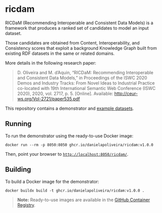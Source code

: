 # ricdam

RICDaM (Recommending Interoperable and Consistent Data Models) is a framework
that produces a ranked set of candidates to model an input dataset.

Those candidates are obtained from Content, Interoperability, and Consistency
scores that exploit a background Knowledge Graph built from existing RDF
datasets in the same or related domains.

More details in the following research paper:
> D. Oliveira and M. d’Aquin, “RICDaM: Recommending Interoperable and Consistent Data Models,” in Proceedings of the ISWC 2020 Demos and Industry Tracks: From Novel Ideas to Industrial Practice co-located with 19th International Semantic Web Conference (ISWC 2020), 2020, vol. 2717, p. 5. [Online]. Available: http://ceur-ws.org/Vol-2721/paper535.pdf


This repository contains a demonstrator and [example datasets](datasets/).

## Running

To run the demonstrator using the ready-to-use Docker image:

    docker run --rm -p 8050:8050 ghcr.io/danielapoliveira/ricdam:v1.0.0

Then, point your browser to [`http://localhost:8050/ricdam/`](http://localhost:8050/ricdam/).

## Building

To build a Docker image for the demonstrator:

    docker buildx build -t ghcr.io/danielapoliveira/ricdam:v1.0.0 .

> **Note:** Ready-to-use images are available in the
> [GitHub Container Registry](https://github.com/users/danielapoliveira/packages/container/package/ricdam).
